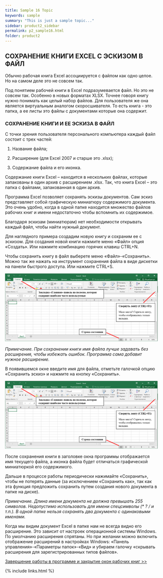```yaml
---
title: Sample 16 Topic
keywords: sample
summary: "This is just a sample topic..."
sidebar: product2_sidebar
permalink: p2_sample16.html
folder: product2
---
```


## СОХРАНЕНИЕ КНИГИ EXCEL С ЭСКИЗОМ В ФАЙЛ

Обычно рабочая книга Excel ассоциируется с файлом как одно целое. Но на самом деле это не совсем так.

Под понятием рабочей книги в Excel подразумевается файл. Но это не совсем так. Особенно в новых форматах XLSX. Точнее говоря книгу нужно понимать как целый набор файлов. Для пользователя же она является виртуальным аналогом скоросшивателя. То есть книга - это папка, а ее листы это файлы с документами которые она содержит.

### СОХРАНЕНИЕ КНИГИ И ЕЕ ЭСКИЗА В ФАЙЛ

С точки зрения пользователя персонального компьютера каждый файл состоит с трех частей:

1. Название файла;

2. Расширение (для Excel 2007 и старше это .xlsx);

3. Содержание файла и его иконка.

Содержание книги Excel – находится в нескольких файлах, которые запакованы в один архив с расширением .xlsx. Так, что книга Excel – это папка с файлами, запакованная в один архив.

Программа Excel позволяет сохранять эскизы документов. Сам эскиз представляет собой графическую миниатюру содержимого документа. Это очень удобно, когда в одной папке находится множество файлов рабочих книг и имени недостаточно чтобы вспомнить их содержимое.

Благодаря эскизам (миниатюрам) нет необходимости открывать каждый файл, чтобы найти нужный документ.

Для наглядного примера создадим новую книгу и сохраним ее с эскизом. Для создания новой книги нажмите меню «Файл» опция «Создать». Или нажмите комбинацию горячих клавиш CTRL+N.

Чтобы сохранить книгу в файл выберете меню «Файл»-«Сохранить». Можно так же нажать на инструмент сохранения файла в виде дискетки на панели быстрого доступа. Или нажмите CTRL+S.

![картинка](/images/img11.png)

_Примечание. При сохранении книги имя файла лучше задавать без расширения, чтобы избежать ошибок. Программа сама добавит нужное расширение._

В появившемся окне введите имя для файла, отметьте галочкой опцию «Сохранить эскиз» и нажмите на кнопку «Сохранить».

![картинка](/images/img11.png)

После сохранения книги в заголовке окна программы отображается имя текущего файла, а иконка файла будет отличаться графической миниатюркой его содержимого.

Дальше в процессе работы периодически нажимайте «Сохранить», чтобы не потерять данные (за исключением «Сохранить как», так как эта функция предложить сохранить путем создания нового документа в папке на диске).

_Примечание. Длина имени документа не должна превышать 255 символов. Недопустимо использовать для имени спецсимволы (* ? / и т.п.). В одной папке нельзя сохранять два документа с одинаковыми именами._

Когда мы видим документ Excel в папке нам не всегда видно его расширение. Это зависит от настроек операционной системы Windows. По умолчанию расширения спрятаны. Но при желании можно включить отображение расширений в настройках Windows: «Панель управления»-«Параметры папок»-«Вид» и убираем галочку «скрывать расширения для зарегистрированных типов файлов».

[Завершение работы в программе и закрытие окон рабочих книг >>](p2_sample17.html)

{% include links.html %}